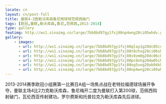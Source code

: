 ```yaml
---
locate: cn
layout: cn/post-full
title: 曼联4-2胜勒沃库森鲁尼两球球范佩西破门
tags: [欧冠,曼联,勒沃库森,鲁尼,范佩西,2013-2014]
type: gallery
featimg: http://ws1.sinaimg.cn/large/7bb8bd97gy1fxj08np4wng20ci05whdv.gif
gallery:
    - images:
      - url: http://ws1.sinaimg.cn/large/7bb8bd97gy1fxj08qlay1g20dc05cu0z.gif
      - url: http://ws1.sinaimg.cn/large/7bb8bd97gy1fxj08t8chxg20ci06shdv.gif
      - url: http://ws1.sinaimg.cn/large/7bb8bd97gy1fxj08s9zm0g20dc06ckjn.gif
      - url: http://ws1.sinaimg.cn/large/7bb8bd97gy1fxj08pc0xhg20dw05ikjn.gif
      - url: http://ws1.sinaimg.cn/large/7bb8bd97gy1fxj08og5vog20ak04kkjn.gif
      - url: http://ws1.sinaimg.cn/large/7bb8bd97gy1fxj08np4wng20ci05whdv.gif
---
```


2013-2014赛季欧冠小组赛第一比赛日A组一场焦点战在老特拉福德球场展开争夺，曼联主场4比2力克勒沃库森，鲁尼梅开二度为曼联打入第200球，范佩西钩射破门，瓦伦西亚传射建功。罗尔费斯和托普拉克为勒沃库森先后进球。